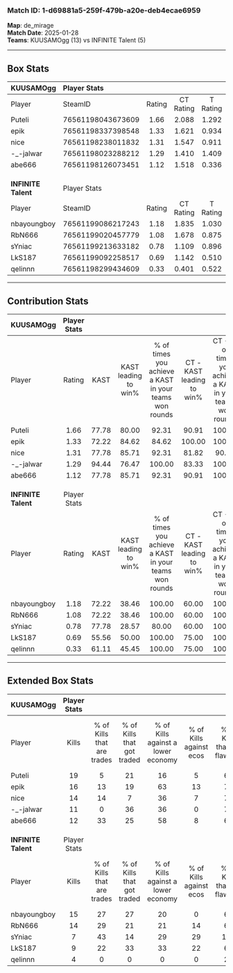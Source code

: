 ### Match ID: 1-d69881a5-259f-479b-a20e-deb4ecae6959  
**Map**: de_mirage  
**Match Date**: 2025-01-28  
**Teams**: KUUSAMOgg (13) vs INFINITE Talent (5)  

---  

## Box Stats  

| **KUUSAMOgg**       | Player Stats      |        |           |          |       |       |       |         |        |      |     |
| :- | :- | :-: | :-: | :-: | :-: | :-: | :-: | :-: | :-: | :-: | :-: |
| Player              | SteamID           | Rating | CT Rating | T Rating | KAST  |  ADR  | Kills | Assists | Deaths | K/D  | HS% |
| Puteli              | 76561198043673609 |  1.66  |   2.088   |  1.292   | 77.78 | 125.6 |  19   |    8    |   11   | 1.73 | 47  |
| epik                | 76561198337398548 |  1.33  |   1.621   |  0.934   | 72.22 | 78.9  |  16   |    3    |   10   | 1.60 | 50  |
| nice                | 76561198238011832 |  1.31  |   1.547   |  0.911   | 77.78 | 89.1  |  14   |    8    |   11   | 1.27 | 71  |
| -_-jalwar           | 76561198023288212 |  1.29  |   1.410   |  1.409   | 94.44 | 74.8  |  11   |    7    |   9    | 1.22 | 63  |
| abe666              | 76561198126073451 |  1.12  |   1.518   |  0.336   | 77.78 | 52.6  |  12   |    3    |   9    | 1.33 | 58  |
|                     |                   |        |           |          |       |       |       |         |        |      |     |
|                     |                   |        |           |          |       |       |       |         |        |      |     |
|                     |                   |        |           |          |       |       |       |         |        |      |     |
| **INFINITE Talent** | Player Stats      |        |           |          |       |       |       |         |        |      |     |
| Player              | SteamID           | Rating | CT Rating | T Rating | KAST  |  ADR  | Kills | Assists | Deaths | K/D  | HS% |
| nbayoungboy         | 76561199086217243 |  1.18  |   1.835   |  1.030   | 72.22 | 99.9  |  15   |    4    |   16   | 0.94 | 60  |
| RbN666              | 76561199020457779 |  1.08  |   1.678   |  0.875   | 72.22 | 53.9  |  14   |    1    |   12   | 1.17 | 21  |
| sYniac              | 76561199213633182 |  0.78  |   1.109   |  0.896   | 77.78 | 64.1  |   7   |    4    |   14   | 0.50 | 42  |
| LkS187              | 76561199092258517 |  0.69  |   1.142   |  0.510   | 55.56 | 66.4  |   9   |    4    |   15   | 0.60 | 44  |
| qelinnn             | 76561198299434609 |  0.33  |   0.401   |  0.522   | 61.11 | 29.8  |   4   |    2    |   16   | 0.25 | 75  |
---  

## Contribution Stats  

| **KUUSAMOgg**       | Player Stats |       |                      |                                                        |                           |                                                             |                          |                                                            |
| :- | :-: | :-: | :-: | :-: | :-: | :-: | :-: | :-: |
| Player              |    Rating    | KAST  | KAST leading to win% | % of times you achieve a KAST in your teams won rounds | CT - KAST leading to win% | CT - % of times you achieve a KAST in your teams won rounds | T - KAST leading to win% | T - % of times you achieve a KAST in your teams won rounds |
| Puteli              |     1.66     | 77.78 |        80.00         |                         92.31                          |           90.91           |                           100.00                            |          50.00           |                           66.67                            |
| epik                |     1.33     | 72.22 |        84.62         |                         84.62                          |          100.00           |                           100.00                            |          33.33           |                           33.33                            |
| nice                |     1.31     | 77.78 |        85.71         |                         92.31                          |           81.82           |                            90.00                            |          100.00          |                           100.00                           |
| -_-jalwar           |     1.29     | 94.44 |        76.47         |                         100.00                         |           83.33           |                           100.00                            |          60.00           |                           100.00                           |
| abe666              |     1.12     | 77.78 |        85.71         |                         92.31                          |           90.91           |                           100.00                            |          66.67           |                           66.67                            |
|                     |              |       |                      |                                                        |                           |                                                             |                          |                                                            |
|                     |              |       |                      |                                                        |                           |                                                             |                          |                                                            |
|                     |              |       |                      |                                                        |                           |                                                             |                          |                                                            |
| **INFINITE Talent** | Player Stats |       |                      |                                                        |                           |                                                             |                          |                                                            |
| Player              |    Rating    | KAST  | KAST leading to win% | % of times you achieve a KAST in your teams won rounds | CT - KAST leading to win% | CT - % of times you achieve a KAST in your teams won rounds | T - KAST leading to win% | T - % of times you achieve a KAST in your teams won rounds |
| nbayoungboy         |     1.18     | 72.22 |        38.46         |                         100.00                         |           60.00           |                           100.00                            |          25.00           |                           100.00                           |
| RbN666              |     1.08     | 72.22 |        38.46         |                         100.00                         |           60.00           |                           100.00                            |          25.00           |                           100.00                           |
| sYniac              |     0.78     | 77.78 |        28.57         |                         80.00                          |           60.00           |                           100.00                            |          11.11           |                           50.00                            |
| LkS187              |     0.69     | 55.56 |        50.00         |                         100.00                         |           75.00           |                           100.00                            |          33.33           |                           100.00                           |
| qelinnn             |     0.33     | 61.11 |        45.45         |                         100.00                         |           75.00           |                           100.00                            |          28.57           |                           100.00                           |
---  

## Extended Box Stats  

| **KUUSAMOgg**       | Player Stats |                            |                            |                                    |                         |                              |                                 |        |                             |                                     |                          |                               |                            |
| :- | :-: | :-: | :-: | :-: | :-: | :-: | :-: | :-: | :-: | :-: | :-: | :-: | :-: |
| Player              |    Kills     | % of Kills that are trades | % of Kills that got traded | % of Kills against a lower economy | % of Kills against ecos | % of Kills that are flawless | % of Kills that are close duels | Deaths | % of Deaths that get traded | % of Deaths against a lower economy | % of Deaths against ecos | % of Deaths that are flawless | % of Deaths that are close |
| Puteli              |      19      |             5              |             21             |                 16                 |            5            |              63              |                0                |   11   |             36              |                 27                  |            0             |              45               |             0              |
| epik                |      16      |             13             |             19             |                 63                 |           13            |              75              |               13                |   10   |             20              |                 30                  |            0             |              80               |             10             |
| nice                |      14      |             14             |             7              |                 36                 |            7            |              71              |                7                |   11   |              9              |                 27                  |            0             |              45               |             0              |
| -_-jalwar           |      11      |             0              |             36             |                 36                 |            0            |              73              |                0                |   9    |             44              |                 33                  |            0             |              78               |             0              |
| abe666              |      12      |             33             |             25             |                 58                 |            8            |              67              |                0                |   9    |              0              |                 22                  |            0             |              67               |             11             |
|                     |              |                            |                            |                                    |                         |                              |                                 |        |                             |                                     |                          |                               |                            |
|                     |              |                            |                            |                                    |                         |                              |                                 |        |                             |                                     |                          |                               |                            |
|                     |              |                            |                            |                                    |                         |                              |                                 |        |                             |                                     |                          |                               |                            |
| **INFINITE Talent** | Player Stats |                            |                            |                                    |                         |                              |                                 |        |                             |                                     |                          |                               |                            |
| Player              |    Kills     | % of Kills that are trades | % of Kills that got traded | % of Kills against a lower economy | % of Kills against ecos | % of Kills that are flawless | % of Kills that are close duels | Deaths | % of Deaths that get traded | % of Deaths against a lower economy | % of Deaths against ecos | % of Deaths that are flawless | % of Deaths that are close |
| nbayoungboy         |      15      |             27             |             27             |                 20                 |            0            |              60              |                7                |   16   |             25              |                  0                  |            0             |              56               |             6              |
| RbN666              |      14      |             29             |             21             |                 21                 |           14            |              64              |                0                |   12   |             17              |                  0                  |            0             |              92               |             0              |
| sYniac              |      7       |             43             |             14             |                 29                 |           29            |             100              |                0                |   14   |             21              |                  0                  |            0             |              64               |             14             |
| LkS187              |      9       |             22             |             33             |                 33                 |           22            |              67              |                0                |   15   |              7              |                  0                  |            0             |              73               |             0              |
| qelinnn             |      4       |             0              |             0              |                 0                  |            0            |              25              |               25                |   16   |             31              |                  0                  |            0             |              69               |             0              |
